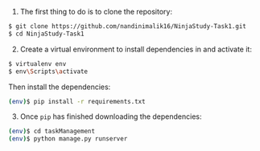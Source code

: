 1. The first thing to do is to clone the repository:

```sh
$ git clone https://github.com/nandinimalik16/NinjaStudy-Task1.git
$ cd NinjaStudy-Task1
```

2. Create a virtual environment to install dependencies in and activate it:

```sh
$ virtualenv env
$ env\Scripts\activate
```

Then install the dependencies:

```sh
(env)$ pip install -r requirements.txt
```

3. Once `pip` has finished downloading the dependencies:
```sh
(env)$ cd taskManagement
(env)$ python manage.py runserver
```
